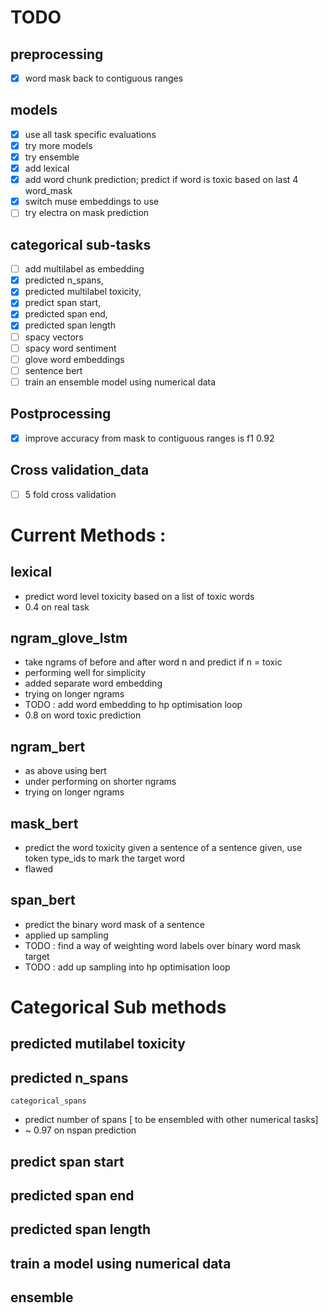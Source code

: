 # TODO

## preprocessing
- [x] word mask back to contiguous ranges

## models
- [x] use all task specific evaluations
- [x] try more models
- [x] try ensemble
- [x] add lexical
- [x] add word chunk prediction; predict if word is toxic based on last 4 word_mask
- [x] switch muse embeddings to use
- [ ] try electra on mask prediction

## categorical sub-tasks
- [ ] add multilabel as embedding
- [x] predicted n_spans, 
- [x] predicted multilabel toxicity, 
- [x] predict span start,
- [x] predicted span end,
- [x] predicted span length
- [ ] spacy vectors 
- [ ] spacy word sentiment 
- [ ] glove word embeddings
- [ ] sentence bert
- [ ] train an ensemble model using numerical data

## Postprocessing

- [x] improve accuracy from mask to contiguous ranges is f1 0.92 

## Cross validation_data

- [ ] 5 fold cross validation

# Current Methods :

## lexical 

- predict word level toxicity based on a list of toxic words
- 0.4 on real task

## ngram_glove_lstm

- take ngrams of before and after word n and predict if n = toxic
- performing well for simplicity
- added separate word embedding
- trying on longer ngrams
- TODO : add word embedding to hp optimisation loop    
- 0.8 on word toxic prediction

## ngram_bert

- as above using bert
- under performing on shorter ngrams
- trying on longer ngrams

## mask_bert

- predict the word toxicity given a sentence of a sentence given, use token type_ids to mark the target word
- flawed 

## span_bert

- predict the binary word mask of a sentence
- applied up sampling
- TODO : find a way of weighting word labels over binary word mask target
- TODO : add up sampling into hp optimisation loop

# Categorical Sub methods

## predicted mutilabel toxicity

## predicted n_spans

`categorical_spans`

- predict number of spans [ to be ensembled with other numerical tasks]
- ~ 0.97 on nspan prediction

## predict span start

## predicted span end

## predicted span length

## train a model using numerical data

## ensemble
